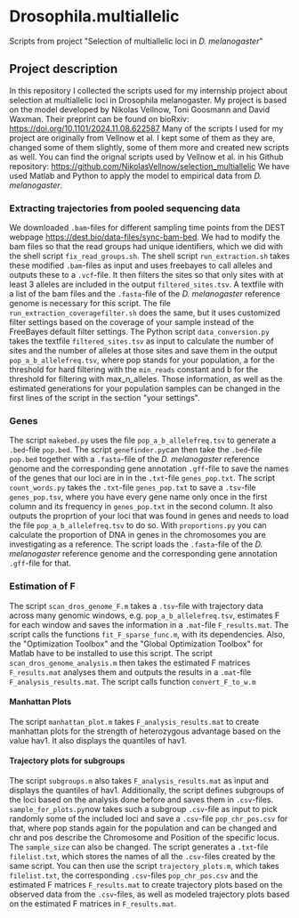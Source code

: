 # Drosophila.multiallelic
Scripts from project "Selection of multiallelic loci in *D. melanogaster*"

## Project description
In this repository I collected the scripts used for my internship project about selection at multiallelic loci in Drosophila melanogaster. My project is based on the model developed by Nikolas Vellnow, Toni Goosmann and David Waxman. Their preprint can be found on bioRxiv: https://doi.org/10.1101/2024.11.08.622587
Many of the scripts I used for my project are originally from Vellnow et al. I kept some of them as they are, changed some of them slightly, some of them more and created new scripts as well. You can find the orignal scripts used by Vellnow et al. in his Github repository: https://github.com/NikolasVellnow/selection_multiallelic
We have used Matlab and Python to apply the model to empirical data from *D. melanogaster*.

### Extracting trajectories from pooled sequencing data
We downloaded `.bam`-files for different sampling time points from the DEST webpage https://dest.bio/data-files/sync-bam-bed. We had to modify the bam files so that the read groups had unique identifiers, which we did with the shell script `fix_read_groups.sh`.
The shell script `run_extraction.sh` takes these modified `.bam`-files as input and uses freebayes to call alleles and outputs these to a `.vcf`-file. It then filters the sites so that only sites with at least 3 alleles are included in the output `filtered_sites.tsv`.
A textfile with a list of the bam files and the `.fasta`-file of the *D. melanogaster* reference genome is necessary for this script.
The file `run_extraction_coveragefilter.sh` does the same, but it uses customized filter settings based on the coverage of your sample instead of the FreeBayes default filter settings.
The Python script `data_conversion.py` takes the textfile `filtered_sites.tsv` as input to calculate the number of sites and the number of alleles at those sites and save them in the output `pop_a_b_allelefreq.tsv`, where pop stands for your population, a for the threshold for hard filtering with the `min_reads` constant and b for the threshold for filtering with max_n_alleles. Those information, as well as the estimated generations for your population samples can be changed in the first lines of the script in the section "your settings".

### Genes
The script `makebed.py` uses the file `pop_a_b_allelefreq.tsv` to generate a `.bed`-file `pop.bed`. The script `genefinder.py`can then take the `.bed`-file `pop.bed` together with a `.fasta`-file of the *D. melanogaster* reference genome and the corresponding gene annotation `.gff`-file to save the names of the genes that our loci are in in the `.txt`-file `genes_pop.txt`.
The script `count_words.py` takes the `.txt`-file `genes_pop.txt` to save a `.tsv`-file `genes_pop.tsv`, where you have every gene name only once in the first column and its frequency in `genes_pop.txt` in the second column. It also outputs the proprtion of your loci that was found in genes and needs to load the file `pop_a_b_allelefreq.tsv` to do so.
With `proportions.py` you can calculate the proportion of DNA in genes in the chromosomes you are investigating as a reference. The script loads the `.fasta`-file of the *D. melanogaster* reference genome and the corresponding gene annotation `.gff`-file for that.

### Estimation of F
The script `scan_dros_genome_F.m` takes a `.tsv`-file with trajectory data across many genomic windows, e.g. `pop_a_b_allelefreq.tsv`, estimates F for each window and saves the information in a `.mat`-file `F_results.mat`. The script calls the functions `fit_F_sparse_func.m`, with its dependencies. Also, the "Optimization Toolbox" and the "Global Optimization Toolbox" for Matlab have to be installed to use this script.
The script `scan_dros_genome_analysis.m` then takes the estimated F matrices `F_results.mat` analyses them and outputs the results in a `.mat`-file `F_analysis_results.mat`. The script calls function `convert_F_to_w.m`

#### Manhattan Plots
The script `manhattan_plot.m` takes `F_analysis_results.mat` to create manhattan plots for the strength of heterozygous advantage based on the value hav1. It also displays the quantiles of hav1.

#### Trajectory plots for subgroups
The script `subgroups.m` also takes `F_analysis_results.mat` as input and displays the quantiles of hav1. Additionally, the script defines subgroups of the loci based on the analysis done before and saves them in `.csv`-files. `sample_for_plots.py`now takes such a subgroup `.csv`-file as input to pick randomly some of the included loci and save a `.csv`-file `pop_chr_pos.csv` for that, where pop stands again for the population and can be changed and chr and pos describe the Chromosome and Position of the specific locus. The `sample_size` can also be changed. The script generates a `.txt`-file `filelist.txt`, which stores the names of all the `.csv`-files created by the same script.
You can then use the script `trajectory_plots.m`, which takes `filelist.txt`, the corresponding `.csv`-files `pop_chr_pos.csv` and the estimated F matrices `F_results.mat` to create trajectory plots based on the observed data from the `.csv`-files, as well as modeled trajectory plots based on the estimated F matrices in `F_results.mat`.





